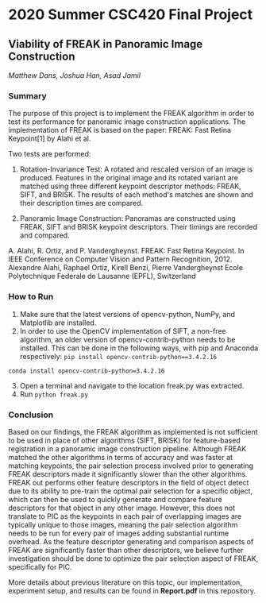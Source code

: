 # 2020 Summer CSC420 Final Project
## Viability of FREAK in Panoramic Image Construction
*Matthew Dans, Joshua Han, Asad Jamil*

### Summary
The purpose of this project is to implement the FREAK algorithm in order to test its performance for panoramic image construction applications. 
The implementation of FREAK is based on the paper: FREAK: Fast Retina Keypoint[1] by Alahi et al. 

Two tests are performed:
1. Rotation-Invariance Test: A rotated and rescaled version of an image is produced. Features in the original image and its rotated variant are matched using 
three different keypoint descriptor methods: FREAK, SIFT, and BRISK. The results of each method's matches are shown and their description times are compared.

2. Panoramic Image Construction: Panoramas are constructed using FREAK, SIFT and BRISK keypoint descriptors. Their timings are recorded and compared.

A. Alahi, R. Ortiz, and P. Vandergheynst. FREAK: Fast Retina Keypoint. In IEEE Conference on Computer Vision and Pattern
Recognition, 2012. Alexandre Alahi, Raphael Ortiz, Kirell Benzi, Pierre Vandergheynst
Ecole Polytechnique Federale de Lausanne (EPFL), Switzerland

### How to Run

1. Make sure that the latest versions of opencv-python, NumPy, and Matplotlib are installed. 
2. In order to use the OpenCV implementation of SIFT, a non-free algorithm, an older version of opencv-contrib-python needs to be installed. 
This can be done in the following ways, with pip and Anaconda respectively: 
`
pip install opencv-contrib-python==3.4.2.16
`

`
conda install opencv-contrib-python=3.4.2.16
`

3. Open a terminal and navigate to the location freak.py was extracted.
4. Run `python freak.py`

### Conclusion
Based on our findings, the FREAK algorithm as implemented is not sufficient to be used in place of other algorithms (SIFT, BRISK) for feature-based registration in a panoramic image construction pipeline. Although FREAK matched the other algorithms in terms of accuracy and was faster at matching keypoints, the pair selection process involved prior to generating FREAK descriptors made it significantly slower than the other algorithms. FREAK out performs other feature descriptors in the field of object detect due to its ability to pre-train the optimal pair selection for a specific object, which can then be used to quickly generate and compare feature descriptors for that object in any other image. However, this does not translate to PIC as the keypoints in each pair of overlapping images are typically unique to those images, meaning the pair selection algorithm needs to be run for every pair of images adding substantial runtime overhead. As the feature descriptor generating and comparison aspects of FREAK are significantly faster than other descriptors, we believe further investigation should be done to optimize the pair selection aspect of FREAK, specifically for PIC. 

More details about previous literature on this topic, our implementation, experiment setup, and results can be found in **Report.pdf** in this repository.
